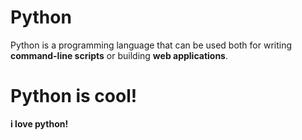 # Python

Python is a programming language that can be used both for writing **command-line scripts** or building **web applications**.

# Python is cool!

**i love python!**
